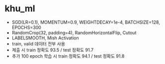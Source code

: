 # khu_ml
- SGD(LR=0.1), MOMENTUM=0.9, WEIGHTDECAY=1e-4, BATCHSIZE=128, EPOCHS=300
- RandomCrop(32, padding=4), RandomHorizontalFlip, Cutout
- LABELSMOOTH, Mish Activation
- train, valid 데이터 전부 사용
- 제출 시 train 정확도 93.5 / test 정확도 91.7
- 추가 100 epoch 학습 시 train 정확도 94.1 / test 정확도 91.8